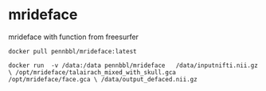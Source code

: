 # mrideface


mrideface with function from freesurfer

 `docker pull pennbbl/mrideface:latest`

  `docker run  -v /data:/data pennbbl/mrideface   /data/inputnifti.nii.gz    \
      /opt/mrideface/talairach_mixed_with_skull.gca /opt/mrideface/face.gca \
      /data/output_defaced.nii.gz` 
